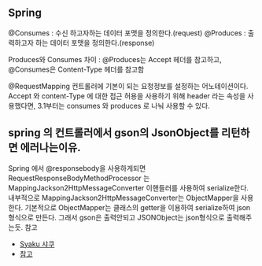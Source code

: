 ## Spring


@Consumes : 수신 하고자하는 데이터 포맷을 정의한다.(request)
@Produces : 출력하고자 하는 데이터 포맷을 정의한다.(response)

Produces와 Consumes 차이 : @Produces는 Accept 헤더를 참고하고, @Consumes은 Content-Type 헤더를 참고함

@RequestMapping
컨트롤러에 기본이 되는 요청정보를 설정하는 어노테이션이다.
Accept 와 content-Type 에 대한 접근 허용을 사용하기 위해 header 라는 속성을 사용했다면, 3.1부터는 consumes 와 produces 로 나눠 사용할 수 있다.


## spring 의 컨트롤러에서 gson의 JsonObject를 리턴하면 에러나는이유.
Spring 에서 @responsebody을 사용하게되면 RequestResponseBodyMethodProcessor 는 MappingJackson2HttpMessageConverter 이핸들러를 사용하여 serialize한다. 내부적으로 MappingJackson2HttpMessageConverter는 ObjectMapper을 사용한다. 기본적으로 ObjectMapper는 클래스의 getter을 이용하여 serialize하여 json형식으로 만든다.
그래서 gson은 출력안되고 JSONObject는 json형식으로 출력해주는듯.
참고
* [Syaku 샤쿠](http://syaku.tistory.com/277)
* [참고](https://stackoverflow.com/questions/19204048/returning-jsonobject-using-responsebody-in-springmvc)
